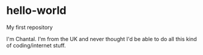 # hello-world
My first repository


I'm Chantal. I'm from the UK and never thought I'd be able to do all this kind of coding/internet stuff.
